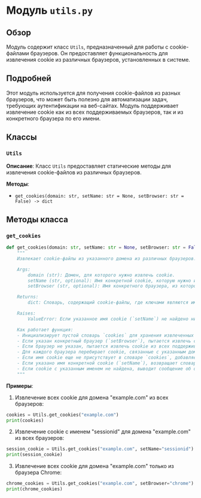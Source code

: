 # Модуль `utils.py`

## Обзор

Модуль содержит класс `Utils`, предназначенный для работы с cookie-файлами браузеров. Он предоставляет функциональность для извлечения cookie из различных браузеров, установленных в системе.

## Подробней

Этот модуль используется для получения cookie-файлов из разных браузеров, что может быть полезно для автоматизации задач, требующих аутентификации на веб-сайтах. Модуль поддерживает извлечение cookie как из всех поддерживаемых браузеров, так и из конкретного браузера по его имени.

## Классы

### `Utils`

**Описание**: Класс `Utils` предоставляет статические методы для извлечения cookie-файлов из различных браузеров.

**Методы**:

- `get_cookies(domain: str, setName: str = None, setBrowser: str = False) -> dict`

## Методы класса

### `get_cookies`

```python
def get_cookies(domain: str, setName: str = None, setBrowser: str = False) -> dict:
    """
    Извлекает cookie-файлы из указанного домена из различных браузеров.

    Args:
        domain (str): Домен, для которого нужно извлечь cookie.
        setName (str, optional): Имя конкретной cookie, которую нужно извлечь. По умолчанию `None`.
        setBrowser (str, optional): Имя конкретного браузера, из которого нужно извлечь cookie. По умолчанию `False`.

    Returns:
        dict: Словарь, содержащий cookie-файлы, где ключами являются имена cookie, а значениями - их значения.

    Raises:
        ValueError: Если указанное имя cookie (`setName`) не найдено ни в одном браузере.

    Как работает функция:
    - Инициализирует пустой словарь `cookies` для хранения извлеченных cookie.
    - Если указан конкретный браузер (`setBrowser`), пытается извлечь cookie только из этого браузера.
    - Если браузер не указан, пытается извлечь cookie из всех поддерживаемых браузеров.
    - Для каждого браузера перебирает cookie, связанные с указанным доменом.
    - Если имя cookie еще не присутствует в словаре `cookies`, добавляет его.
    - Если указано имя конкретной cookie (`setName`), возвращает словарь, содержащий только эту cookie.
    - Если cookie с указанным именем не найдена, выводит сообщение об ошибке и завершает работу.
    """
```

**Примеры**:

1.  Извлечение всех cookie для домена "example.com" из всех браузеров:

```python
cookies = Utils.get_cookies("example.com")
print(cookies)
```

2.  Извлечение cookie с именем "sessionid" для домена "example.com" из всех браузеров:

```python
session_cookie = Utils.get_cookies("example.com", setName="sessionid")
print(session_cookie)
```

3.  Извлечение всех cookie для домена "example.com" только из браузера Chrome:

```python
chrome_cookies = Utils.get_cookies("example.com", setBrowser="chrome")
print(chrome_cookies)
